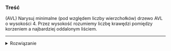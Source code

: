 ### Treść
(AVL)
Narysuj minimalne (pod względem liczby wierzchołków) drzewo AVL o wysokości 4. Przez wysokość rozumiemy liczbę krawędzi pomiędzy korzeniem a najbardziej oddalonym liściem.

------
<details><summary>Rozwiązanie</summary>
<p>
```
        4
   3       2
 2   1   1   
1 
```
(wpisz klucze aby był sens)
j+2 ma j+1 po lewej i j po prawej